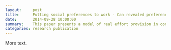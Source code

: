 ```yaml
---
layout:     post
title:      Putting social preferences to work - Can revealed preferences predict real effort provision?
date:       2014-09-28 10:00:00
summary:    This paper presents a model of real effort provision in conjunction with rational social preference theory to predict how individuals exert effort to replace an exogenously determined “state of the world” with a preferred social outcome. Binary dictator games and real effort tasks are used to examine whether individuals exert effort in a manner that is consistent with their revealed preferences. The analysis of controlled laboratory experiments suggest that while individuals’ effort provisions are generally consistent with the theory, those who reveal relatively pro-social preferences fail to procure their “preferred” outcomes too frequently when the state of the world is highly inequitable in their favor. Consideration is given to alternative theories, namely ego depletion and cognitive dissonance, as potential explanations of social outcomes. There is evidence to suggest that dictators, on average, experience ego depletion which leads to a reduction in pro-social behavior through time.
categories: research publication
---
```


More text. 
